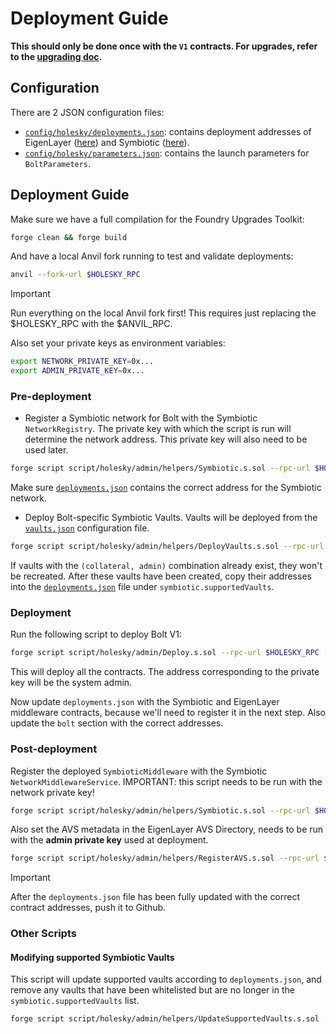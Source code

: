 # Deployment Guide

**This should only be done once with the `V1` contracts. For upgrades, refer to the [upgrading doc](./upgrading.md).**

## Configuration

There are 2 JSON configuration files:

- [`config/holesky/deployments.json`](../../config/holesky/deployments.json): contains deployment addresses of EigenLayer ([here](https://github.com/Layr-Labs/eigenlayer-contracts/blob/dev/README.md#deployments)) and Symbiotic ([here](https://docs.symbiotic.fi/deployments/current)).
- [`config/holesky/parameters.json`](../../config/holesky/parameters.json): contains the launch parameters for `BoltParameters`.

## Deployment Guide

Make sure we have a full compilation for the Foundry Upgrades Toolkit:

```bash
forge clean && forge build
```

And have a local Anvil fork running to test and validate deployments:

```bash
anvil --fork-url $HOLESKY_RPC
```

> [!IMPORTANT]  
> Run everything on the local Anvil fork first! This requires just replacing the $HOLESKY_RPC with the $ANVIL_RPC.

Also set your private keys as environment variables:

```bash
export NETWORK_PRIVATE_KEY=0x...
export ADMIN_PRIVATE_KEY=0x...
```

### Pre-deployment

- Register a Symbiotic network for Bolt with the Symbiotic `NetworkRegistry`. The private key with which the script is run will determine the network address. This private key will also need to be used later.

```bash
forge script script/holesky/admin/helpers/Symbiotic.s.sol --rpc-url $HOLESKY_RPC --private-key $NETWORK_PRIVATE_KEY --broadcast -vvvv --sig "run(string memory arg)" registerNetwork
```

Make sure [`deployments.json`](../../config/holesky/deployments.json) contains the correct address for the Symbiotic network.

- Deploy Bolt-specific Symbiotic Vaults. Vaults will be deployed from the [`vaults.json`](../../config/holesky/vaults.json) configuration file.

```bash
forge script script/holesky/admin/helpers/DeployVaults.s.sol --rpc-url $HOLESKY_RPC --private-key $ADMIN_PRIVATE_KEY --verify --broadcast -vvvv
```

If vaults with the `(collateral, admin)` combination already exist, they won't be recreated. After these vaults have been created, copy their
addresses into the [`deployments.json`](../../config/holesky/deployments.json) file under `symbiotic.supportedVaults`.

### Deployment

Run the following script to deploy Bolt V1:

```bash
forge script script/holesky/admin/Deploy.s.sol --rpc-url $HOLESKY_RPC --private-key $ADMIN_PRIVATE_KEY --verify --broadcast -vvvv
```

This will deploy all the contracts. The address corresponding to the private key will be the system admin.

Now update `deployments.json` with the Symbiotic and EigenLayer middleware contracts, because we'll need to register it in the next step. Also update the `bolt` section with the correct addresses.

### Post-deployment

Register the deployed `SymbioticMiddleware` with the Symbiotic `NetworkMiddlewareService`. IMPORTANT: this script needs
to be run with the network private key!

```bash
forge script script/holesky/admin/helpers/Symbiotic.s.sol --rpc-url $HOLESKY_RPC --private-key $NETWORK_PRIVATE_KEY --broadcast -vvvv --sig "run(string memory arg)" registerMiddleware
```

Also set the AVS metadata in the EigenLayer AVS Directory, needs to be run with the **admin private key** used at deployment.

```bash
forge script script/holesky/admin/helpers/RegisterAVS.s.sol --rpc-url $HOLESKY_RPC --private-key $ADMIN_PRIVATE_KEY --broadcast -vvvv
```

> [!IMPORTANT]
> After the `deployments.json` file has been fully updated with the correct contract addresses, push it to Github.

### Other Scripts

#### Modifying supported Symbiotic Vaults

This script will update supported vaults according to `deployments.json`, and remove any vaults that have been whitelisted but are no longer in the `symbiotic.supportedVaults` list.

```bash
forge script script/holesky/admin/helpers/UpdateSupportedVaults.s.sol --rpc-url $HOLESKY_RPC --private-key $ADMIN_PRIVATE_KEY --broadcast -vvv
```
